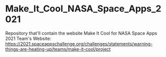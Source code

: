 # Make_It_Cool_NASA_Space_Apps_2021
Repository that'll contain the website Make It Cool for NASA Space Apps 2021
Team's Website: https://2021.spaceappschallenge.org/challenges/statements/warning-things-are-heating-up/teams/make-it-cool/project
